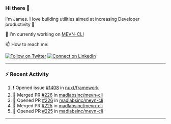 ### Hi there 👋

I'm James. I love building utilities aimed at increasing Developer productivity :raised_hands: 

🔭 I’m currently working on [MEVN-CLI](https://github.com/madlabsinc/mevn-cli)

📫 How to reach me:

[![Follow on Twitter](https://img.shields.io/badge/--twitter?label=Twitter&logo=Twitter&style=social)](https://twitter.com/james_madhacks) [![Connect on LinkedIn](https://img.shields.io/badge/--linkedin?label=LinkedIn&logo=LinkedIn&style=social)](https://www.linkedin.com/in/jamesgeorge007)

---

### :zap: Recent Activity

<!--START_SECTION:activity-->
1. ❗️ Opened issue [#1408](https://github.com/nuxt/framework/issues/1408) in [nuxt/framework](https://github.com/nuxt/framework)
2. 🎉 Merged PR [#226](https://github.com/madlabsinc/mevn-cli/pull/226) in [madlabsinc/mevn-cli](https://github.com/madlabsinc/mevn-cli)
3. 💪 Opened PR [#226](https://github.com/madlabsinc/mevn-cli/pull/226) in [madlabsinc/mevn-cli](https://github.com/madlabsinc/mevn-cli)
4. 🎉 Merged PR [#225](https://github.com/madlabsinc/mevn-cli/pull/225) in [madlabsinc/mevn-cli](https://github.com/madlabsinc/mevn-cli)
5. 💪 Opened PR [#225](https://github.com/madlabsinc/mevn-cli/pull/225) in [madlabsinc/mevn-cli](https://github.com/madlabsinc/mevn-cli)
<!--END_SECTION:activity-->

---

<!--
**jamesgeorge007/jamesgeorge007** is a ✨ _special_ ✨ repository because its `README.md` (this file) appears on your GitHub profile.

Here are some ideas to get you started:

- 🌱 I’m currently learning ...
- 👯 I’m looking to collaborate on ...
- 🤔 I’m looking for help with ...
- 💬 Ask me about ...
- 😄 Pronouns: ...
- ⚡ Fun fact: ...
-->
